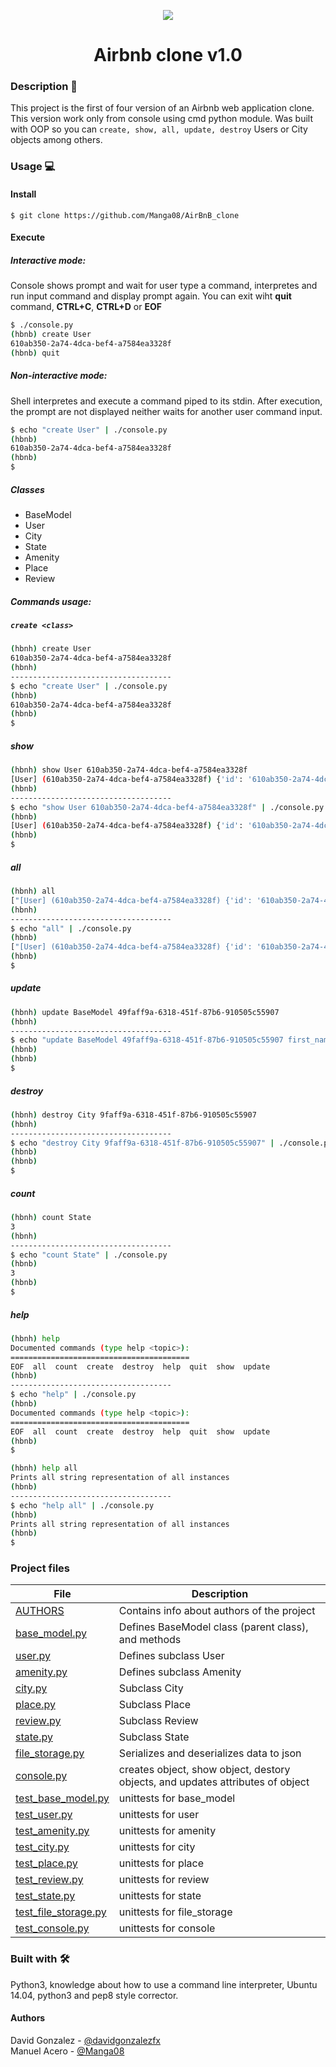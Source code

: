 <p align="center">
<img src="https://i.ibb.co/K9y0q6R/hbnb.png">
</p>

<h1 align="center"> Airbnb clone v1.0 </h1>

### Description 📝

This project is the first of four version of an Airbnb web application clone. This version work only from console using cmd python module. Was built with OOP so you can `create, show, all, update, destroy` Users or City objects among others.

### Usage 💻

#### Install

    $ git clone https://github.com/Manga08/AirBnB_clone

#### Execute

##### Interactive mode: <br />

Console shows prompt and wait for user type a command, interpretes and run input command and display prompt again. You can exit wiht **quit** command, **CTRL+C**, **CTRL+D** or **EOF**

```bash
$ ./console.py
(hbnb) create User
610ab350-2a74-4dca-bef4-a7584ea3328f
(hbnb) quit
```

##### Non-interactive mode: <br />

Shell interpretes and execute a command piped to its stdin. After execution, the prompt are not displayed neither waits for another user command input.

```bash
$ echo "create User" | ./console.py
(hbnb)
610ab350-2a74-4dca-bef4-a7584ea3328f
(hbnb)
$
```

##### Classes

- BaseModel
- User
- City
- State
- Amenity
- Place
- Review

##### Commands usage:

##### `create <class>`

```bash
(hbnh) create User
610ab350-2a74-4dca-bef4-a7584ea3328f
(hbnh)
------------------------------------
$ echo "create User" | ./console.py
(hbnb)
610ab350-2a74-4dca-bef4-a7584ea3328f
(hbnb)
$
```

##### show

```bash
(hbnh) show User 610ab350-2a74-4dca-bef4-a7584ea3328f
[User] (610ab350-2a74-4dca-bef4-a7584ea3328f) {'id': '610ab350-2a74-4dca-bef4-a7584ea3328f', 'created_at': datetime.datetime(2020, 7, 1, 20, 21, 7, 687603), 'updated_at': datetime.datetime(2020, 7, 1, 20, 21, 7, 687626)}
(hbnb)
------------------------------------
$ echo "show User 610ab350-2a74-4dca-bef4-a7584ea3328f" | ./console.py
(hbnb)
[User] (610ab350-2a74-4dca-bef4-a7584ea3328f) {'id': '610ab350-2a74-4dca-bef4-a7584ea3328f', 'created_at': datetime.datetime(2020, 7, 1, 20, 21, 7, 687603), 'updated_at': datetime.datetime(2020, 7, 1, 20, 21, 7, 687626)}
(hbnb)
$
```

##### all

```bash
(hbnh) all
["[User] (610ab350-2a74-4dca-bef4-a7584ea3328f) {'id': '610ab350-2a74-4dca-bef4-a7584ea3328f', 'created_at': datetime.datetime(2020, 7, 1, 20, 21, 7, 687603), 'updated_at': datetime.datetime(2020, 7, 1, 20, 21, 7, 687626)}"]
(hbnh)
------------------------------------
$ echo "all" | ./console.py
(hbnb)
["[User] (610ab350-2a74-4dca-bef4-a7584ea3328f) {'id': '610ab350-2a74-4dca-bef4-a7584ea3328f', 'created_at': datetime.datetime(2020, 7, 1, 20, 21, 7, 687603), 'updated_at': datetime.datetime(2020, 7, 1, 20, 21, 7, 687626)}"]
(hbnb)
$
```

##### update

```bash
(hbnh) update BaseModel 49faff9a-6318-451f-87b6-910505c55907
(hbnh)
------------------------------------
$ echo "update BaseModel 49faff9a-6318-451f-87b6-910505c55907 first_name "Betty"" | ./console.py
(hbnb)
(hbnb)
$
```

##### destroy

```bash
(hbnh) destroy City 9faff9a-6318-451f-87b6-910505c55907
(hbnh)
------------------------------------
$ echo "destroy City 9faff9a-6318-451f-87b6-910505c55907" | ./console.py
(hbnb)
(hbnb)
$
```

##### count

```bash
(hbnh) count State
3
(hbnh)
------------------------------------
$ echo "count State" | ./console.py
(hbnb)
3
(hbnb)
$
```

##### help

```bash
(hbnh) help
Documented commands (type help <topic>):
========================================
EOF  all  count  create  destroy  help  quit  show  update
(hbnb)
------------------------------------
$ echo "help" | ./console.py
(hbnb)
Documented commands (type help <topic>):
========================================
EOF  all  count  create  destroy  help  quit  show  update
(hbnb)
$
```

```bash
(hbnh) help all
Prints all string representation of all instances
(hbnb)
------------------------------------
$ echo "help all" | ./console.py
(hbnb)
Prints all string representation of all instances
(hbnb)
$
```

### Project files

| **File**                                                                     | **Description**                                                                |
| ---------------------------------------------------------------------------- | ------------------------------------------------------------------------------ |
| [AUTHORS](./AUTHORS)                                                         | Contains info about authors of the project                                     |
| [base_model.py](./models/base_model.py)                                      | Defines BaseModel class (parent class), and methods                            |
| [user.py](./models/user.py)                                                  | Defines subclass User                                                          |
| [amenity.py](./models/amenity.py)                                            | Defines subclass Amenity                                                       |
| [city.py](./models/city.py)                                                  | Subclass City                                                                  |
| [place.py](./models/place.py)                                                | Subclass Place                                                                 |
| [review.py](./models/review.py)                                              | Subclass Review                                                                |
| [state.py](./models/state.py)                                                | Subclass State                                                                 |
| [file_storage.py](./models/engine/file_storage.py)                           | Serializes and deserializes data to json                                       |
| [console.py](./console.py)                                                   | creates object, show object, destory objects, and updates attributes of object |
| [test_base_model.py](./tests/test_models/test_base_model.py)                 | unittests for base_model                                                       |
| [test_user.py](./tests/test_models/test_user.py)                             | unittests for user                                                             |
| [test_amenity.py](./tests/test_models/test_amenity.py)                       | unittests for amenity                                                          |
| [test_city.py](./tests/test_models/test_city.py)                             | unittests for city                                                             |
| [test_place.py](./tests/test_models/test_place.py)                           | unittests for place                                                            |
| [test_review.py](./tests/test_models/test_review.py)                         | unittests for review                                                           |
| [test_state.py](./tests/test_models/test_state.py)                           | unittests for state                                                            |
| [test_file_storage.py](./tests/test_models/test_engine/test_file_storage.py) | unittests for file_storage                                                     |
| [test_console.py](./tests/test_console.py)                                   | unittests for console                                                          |

### Built with 🛠

Python3, knowledge about how to use a command line interpreter, Ubuntu 14.04, python3 and pep8 style corrector.

#### Authors

David Gonzalez - [@davidgonzalezfx](https://github.com/davidgonzalezfx)<br>
Manuel Acero - [@Manga08](https://github.com/Manga08)
